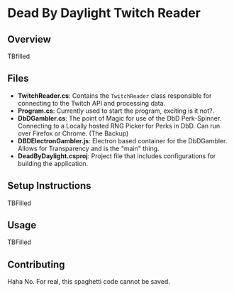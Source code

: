 # Dead By Daylight Twitch Reader

## Overview
TBfilled

## Files
- **TwitchReader.cs**: Contains the `TwitchReader` class responsible for connecting to the Twitch API and processing data.
- **Program.cs**: Currently used to start the program, exciting is it not?.
- **DbDGambler.cs**: The point of Magic for use of the DbD Perk-Spinner. Connecting to a Locally hosted RNG Picker for Perks in DbD. Can run over Firefox or Chrome. (The Backup)
- **DBDElectronGambler.js**: Electron based container for the DbDGambler. Allows for Transparency and is the "main" thing.
- **DeadByDaylight.csproj**: Project file that includes configurations for building the application.

## Setup Instructions
TBFilled

## Usage
TBFilled

## Contributing
Haha No.
For real, this spaghetti code cannot be saved.